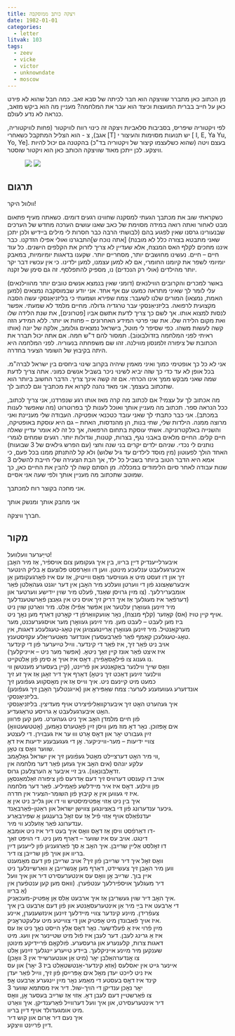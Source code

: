 ```yaml
---
title: ויצקה כותב ממוסקבה
date: 1982-01-01
categories:
  - letter
litvak: 103
tags:
  - zeev
  - vicke
  - victor
  - unknowndate
  - moscow
---
```


מן הכתוב כאן מתברר שוויצקה הוא חבר לכיתה של סבא זאב.
כמה חבל שהוא לא פירט כאן על חייב בברית המועצות וכיצד הוא עבר את המלחמה?
מעניין מה הוא ביקש מזאב, כנראה לא נדע לעולם.

לפי ויקטוריה שיפריס,
 בסביבות סלאביות ויצקה זה כינוי רווח לוויקטור (פחות לוויקטוריה, אגב), צ - הוא הצליל המתקבל כשאחרי [T] יש תנועות מסוימות והעיצור י [ I, E, Ya Yu, Yo, Ye].
בעצם ויטה (שהוא כשלעצמו קיצור של ויקטוריה בד"כ) בהקטנה גם יכול להיות וויצקע.
לכן ייתכן מאוד שוויצקה הכותב כאן הוא ויקטור שוסטר.

<figure class="half">
    <a  href="/pupko-papers/assets/images/1982-01-01-vicke-1.jpg">
    <img src="/pupko-papers/assets/images/1982-01-01-vicke-1.jpg"></a>
    <a  href="/pupko-papers/assets/images/1982-01-01-vicke-2.jpg">
    <img src="/pupko-papers/assets/images/1982-01-01-vicke-2.jpg"></a>
</figure>

## תרגום
וולוול היקר!

כשקראתי שוב את מכתבך הגעתי למסקנה שחווינו רגעים דומים.
כשאתה מעיף פתאום מבט לאחור
ואתה רואה במידה מסוימת של כאב שאנו עושים הערכה מחדש של הערכים שבנעורינו גרסנו שאין
לפגוע בהם (לבושתי הרבה כבר חסרות לי מילים ביידיש ולכן יתכן שאני מתבטא בצורה כלל לא
מובנת) [אתה נוכח ש]התבגרנו ואולי אפילו הזדקנו.
כבר איננו מחכים לקלף האס המנצח, אלא שעדיין לא צריך לזרוק את הקלפים הישנים.
כל עוד חיים – חיים. נעשינו מחושבים יותר, מסחריים יותר. שקענו בדאגות יומיומיות, במאבק יומיומי
לשפר את קיומנו החומרי, אם לא למען עצמנו, למען ילדינו. כי אין עכשיו דבר יקר יותר מהילדים
(אולי רק הנכדים) נו, מספיק להתפלסף. זה גם סימן של זקנה.

באשר למכרים והקרובים הווילנאים (דומני שאין בנמצא אנשים טובים יותר מהווילנאים) עלי לומר לך
שאיני מתראה כמעט עם אף אחד. אני יודע שבמוסקבה נמצאים (למען האמת, נמצאו) המורים שלנו
לשעבר: צמח שפירא ושמעתי כי בליזניאַנסקי עשה הסבה מקצועית לרפואה. בליזניאַנסקי עבר 
טרגדיה גדולה. מחיים מלמד לא שמעתי. אפשר לנסות למצוא אותו. אך לשם כך צריך לדעת אתשם
אביו [פטרונים], את שנת הלידה שלו ואת מקום הלידה שלו.
את שני פרטי המידע האחרונים – פחות או יותר. ללא המידע הזה קשה לעשות משהו.
כפי שסיפר לי מוטל, בישראל נמצאים גולומב, אלקה של יונה (אותו ראיתי לפני המלחמה
בזדוׄלבוּנוׄב). תמסור להם ד"ש חמה.
אם אתה יכול תברר את הכתובת של ציפורה זלמנסון מווילנה. זהו שם משפחתה בנעוריה. לפני
המלחמה היא היתה בקיבוץ של השומר הצעיר בחדרה.

אני לא כל כך אופטימי כמוך ואיני מאמין שיהיה בקרוב שינוי ביחסים בין ישראל לברה"מ.
בכל אופן לא עד כדי כך שזה יביא לשינוי ניכר בשביל אנשים כמוני.
אתה צריך לדעת שמה שאני מבקש ממך אינו הכרחי. אם זה קשה אינך צריך. הדבר החשוב ביותר
הוא שתכתוב בעצמך. אני מאד נהנה לקרוא את מכתביך וגם לכתוב לך.

מה אכתוב לך על עצמי? אם לכתוב מה קרה מאז אותו רגע שנפרדנו, אני צריך לכתוב, ככל הנראה
ספר. תכתוב מה מעניין אותך ואוכל לענות לך בפרוטרוט (מה שאפשר לענות במכתב).
אני כבר כתבתי לך שאני עובד כטכנאי אופטיקה. העבודה שלי מעניינת ואני מרוצה ממנה.
הילדות שלי, שתי בנות, הן מהנדסות, האחת – גם היא עוסקת באופטיקה, והשנייה באלקטרוניקה.
אשתי עוסקת בתחום הרפואה, אך כל זה לא אומר עדיין שאלה חיים קלים.
החיים מלאים באבני נגף,
בצרות, קטנות, וגדולות יותר. רגעים שמחים לגמרי נותנים לי נכדי. שניהם ילדים יקרים בני שנה וחצי 
(עם הפרש גילאים של 3 שבועות) האחד הולך לפעוטון (מין מוסד לילדים עד גיל שלוש)
 ולא קל
להתנתק ממנו בכל פעם, כי אמא היא הדבר הטוב ביותר בשביל כל ילד, אך הבת הצעירה שלי 
חייבת להשלים 3 שנות עבודה לאחר סיום הלימודים במכללה.
מן הסתם קשה לך להבין את החיים כאן, כך שמוטב שתכתוב מה מעניין אותך ולפי שעה אני אסיים.

אני מחכה בקוצר רוח למכתבך.

אני מחבק אותך ומנשק אותך

חברך וויצקה.


## מקור
טייַערער וועלוועל!  
איבערלייענדיק דייַן בריוו, בין איך געקומען צום אויספֿיר, אַז מיר האׇבן  
איבערגעלעבט ענלעכע מינוטן. ווען דו וואַרפסט פּלוצעם אַ בליק הינטער  
זיך און דו זעסט מיט אַ געוויסער מאׇס ווייטיק, אַז עס איז פֿאׇרגעקומען אַן  
איבערשאַצונג פֿון די ווערטן וועלכע מיר האׇבן אין דער יוגנט געהאַלטן פֿאַר  
אומבערירלעך. (צו מײַן גרויסן שאַנד, פֿעלט מיר שוין ייִדישע ווערטער און  
דערפֿאַר איז מעגלעך אַז איך דריק זיך אויס ניט אין גאַנצן פֿאַרשטענדלעך)  
מיר זײַנען געוואׇרן עלטער און אפֿשר אַפֿילו אַלט. מיר וואַרטן שוין ניט  
אויף קיין טויז (אס) קאׇזער (קלף מנצח), נאׇר אַוועקוואַרפֿן די קאׇרטן דאַרף מען נאׇך ניט.  
ביז מען לעבט – לעבט מען. מיר זײַנען געוואׇרן מער אויסגערעכנט, מער  
מערקאַנטיל. מיר זײַנען געוואׇרן אַרײַנגעצויגן אין טאׇג-טעגלעכע דאגות, אין  
טאׇג-טעגלעכן קאַמף פֿאַר פֿאַרבעסערן אונדזער מאַטעריאַלע עקזיסטענץ.  
אויב ניט פֿאַר זיך, איז פֿאַר די קינדער. ווײַל טײַערער פֿון די קינדער  
איז איצט פֿאַר אונז קיין זאַך ניטאׇ. (אפשר מער ניט – אייניקלעך)  
נו גענוג צו פֿילאׇסאׇפֿירן. דאׇס איז אויך אַ סימן פֿון אַלטקייט.  
וואׇס שײך ווילנער באַקאַנטע און פֿרײַנט, (קיין בעסערע מענטשן ווי  
ווילנער זײַנען דאַכט זיך ניטאׇ) דאַרף איך דיר זאׇגן אַז איך זע זיך  
כמעט מיט קײנעם ניט. איך ווייס אַז אין מאׇסקווע געפֿונען זיך  
(אייגנטלעך האׇבן זיך געפֿונען) אונדזערע געוועזענע לערער: צמח שאַפּיראׇ און בליזניאַנסקי.  
איך געהערט האׇט זיך איבערקוואַליפֿיצירט אויף מעדיצין. בליזניאַנסקי  
האׇט איבערגעלעבט אַ גרויסע טראַגעדיע.  
פֿון חיים מלמדן האׇב איך ניט געהערט. מען קען פּרוּוון  
אים אׇפּזוכן. נאׇר דאׇ מוז מען וויסן זײַן פֿאׇטערס נאׇמען, (אׇטטשעטוואׇ)  
זײַן געבורט יאׇר און דאׇס אׇרט וווּ ער איז געבוירן. די לעצטע  
צוויי ידיעות – מער-ווייניקער. אׇן די געגעבענע ידיעות איז דאׇ  
שווער וואׇס צו טאׇן.  
ווי מיר האׇט דערציילט מאׇטל געפֿונען זיך אין ישראל גאׇלאׇמב,  
עלקע יונהס (אים האׇב איך געזען פֿאַר דער מלחמה אין  
זדאׇלבונאׇוו). גיב זיי איבער אַ הערצלעכן גרוס.  
אויב דו קענסט דערוויס זיך דעם אַדרעס פֿון ציפּורה זאַלמאַנסאׇן  
פון ווילנע. דאׇס איז איר מיידלשע פֿאַמיליע. פֿאַר דער מלחמה  
איז זי געווען אין אַ קיבוץ פֿון השומר-הצעיר אין חדרה.  
איך בין ניט אַזוי אׇפּטימיסטיש ווי דו און גלייב ניט אין אַ  
גיכער ענדערונג פֿון די באַציונגען צווישן ישראל און ראַטן-פֿאַרבאַנד.  
יעדנפֿאַלס אויף אַזוי פֿיל אַז עס זאׇל ברענגען אַ שפּירבאַרע  
ענדערונג פֿאַר אַזעלכע ווי מיר.  
דו דאַרפֿסט וויסן אַז דאׇס וואׇס איך בעט דיר איז ניט אומבאַ-  
דינגט. אויב עס איז שווער – דאַרף מען ניט. די הויפּט זאַך  
דו זאׇלסט אַליין שרײַבן. איך האׇב אַ סך פֿאַרגעניגן פֿון לייענען דײַן  
בריוו און אויך פֿון שרײַבן צו דיר.  
וואׇס זאׇל איך דיר שרײַבן פֿון זיך? אויב שרײַבן פון דעם מאׇמענט  
ווען מיר האׇבן זיך צעשיידט, דאַרף מען אׇנשרײַבן אַ וואַרשיינלעך ניט  
איין בוך. שרײַב אׇן וואׇס עס אינטערעסירט דיר און איך וועל  
דיר מעגלעך אויספֿירלעך ענטפֿערן. (וואס מען קען ענטפֿערן אין  
אַ בריוו)  
איך האׇב דיר שוין געשריבן אַז איך ארבעט אַלס אַן אׇפּטיק-מעכאַניק.  
די אַרבעט איז בײַ מיר אַן אינטערעסאַנטע און פֿון דעם אַרבעט בין איך  
צעפֿרידן. מײַנע  קינדער צוויי מיידלעך זײַנען אינזשענערן, איינע  
איז אויך פֿאַבונדן מיט אׇפּטיק און די צווייטע מיט עלעקטראׇניק.  
מײַן פֿרוי איז אַ פֿעלדשער. נאׇר דאׇס אַלץ הייסט נאׇך ניט אַז עס  
איז אַ גרינג לעבן. דער לעבן איז פֿול מיט שטיינער אין וועג. מיט  
דאגות צרות, קלענערע און גרעסערע. פֿולקאׇם פֿריידיקע מינוטן  
שענקען מיר מײַנע אייניקלעך. ביידע טײַערע ייִנגלעך זײַנען אַלט  
צו אׇנדערהאַלבן יאׇר (מיט אַן אונטערשייד אין 3 וואׇכן)  
איינער גייט אין יאסלעס (אַזאַ קינדער-אַנטשטאַלט ביז 3 יאׇר) און עס  
איז ניט לײַכט יעדן מאׇל אים אׇפּרײַסן פֿון זיך, ווײַל פֿאַר יעדן  
קינד איז דאׇס בעסטע די מאַמע נאׇר מײַן ייִנגערע אַרבעט  אׇפּ  
3 יאׇר נאׇכן ענדיקן די הויך-שול. דיר איז מסתּמא שווער  
צו פֿאַרשטיין דעם לעבן דאׇ. אַזוי אַז שרײַב בעסער אׇן, וואׇס  
דיר אינטערעסירט, און איך וועל דערווײַל פֿאַרענדיקן. איך וואַרט  
מיט אומגעדולד אויף דײַן בריוו.  
איך נעם דיר אַרום און קוש דיר  
דײַן פֿרײַנט וויצקע.  

